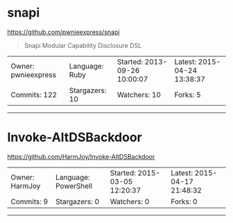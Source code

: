 # snapi

https://github.com/pwnieexpress/snapi
<blockquote>
Snapi Modular Capability Disclosure DSL
</blockquote>

<table>
<tr><td>Owner: pwnieexpress</td>
    <td>Language: Ruby</td>
    <td>Started: 2013-09-26 10:00:07</td>
    <td>Latest: 2015-04-24 13:38:37</td></tr>
<tr><td>Commits: 122</td>
    <td>Stargazers: 10</td>
    <td>Watchers: 10</td>
    <td>Forks: 5</td></tr>
</table>

---

# Invoke-AltDSBackdoor

https://github.com/HarmJoy/Invoke-AltDSBackdoor
<blockquote>
<no description>
</blockquote>

<table>
<tr><td>Owner: HarmJoy</td>
    <td>Language: PowerShell</td>
    <td>Started: 2015-03-05 12:20:37</td>
    <td>Latest: 2015-04-17 21:48:32</td></tr>
<tr><td>Commits: 9</td>
    <td>Stargazers: 0</td>
    <td>Watchers: 0</td>
    <td>Forks: 0</td></tr>
</table>

---

